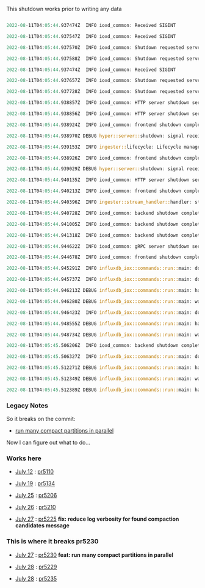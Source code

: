 
This shutdown works prior to writing any data

```rust

2022-08-11T04:05:44.937474Z  INFO ioxd_common: Received SIGINT

2022-08-11T04:05:44.937547Z  INFO ioxd_common: Received SIGINT

2022-08-11T04:05:44.937570Z  INFO ioxd_common: Shutdown requested server_type=Querier

2022-08-11T04:05:44.937588Z  INFO ioxd_common: Shutdown requested server_type=Compactor

2022-08-11T04:05:44.937474Z  INFO ioxd_common: Received SIGINT

2022-08-11T04:05:44.937657Z  INFO ioxd_common: Shutdown requested server_type=Ingester

2022-08-11T04:05:44.937728Z  INFO ioxd_common: Shutdown requested server_type=Router

2022-08-11T04:05:44.938857Z  INFO ioxd_common: HTTP server shutdown server_type=Ingester

2022-08-11T04:05:44.938856Z  INFO ioxd_common: HTTP server shutdown server_type=Querier

2022-08-11T04:05:44.938924Z  INFO ioxd_common: frontend shutdown completed server_type=Ingester

2022-08-11T04:05:44.938970Z DEBUG hyper::server::shutdown: signal received, starting graceful shutdown

2022-08-11T04:05:44.939153Z  INFO ingester::lifecycle: Lifecycle manager shutdown

2022-08-11T04:05:44.938926Z  INFO ioxd_common: frontend shutdown completed server_type=Querier

2022-08-11T04:05:44.939029Z DEBUG hyper::server::shutdown: signal received, starting graceful shutdown

2022-08-11T04:05:44.940135Z  INFO ioxd_common: HTTP server shutdown server_type=Router

2022-08-11T04:05:44.940213Z  INFO ioxd_common: frontend shutdown completed server_type=Router

2022-08-11T04:05:44.940396Z  INFO ingester::stream_handler::handler: stream handler shutdown kafka_topic=iox-shared kafka_partition=0

2022-08-11T04:05:44.940728Z  INFO ioxd_common: backend shutdown completed server_type=Router

2022-08-11T04:05:44.941005Z  INFO ioxd_common: backend shutdown completed server_type=Querier

2022-08-11T04:05:44.941318Z  INFO ioxd_common: backend shutdown completed server_type=Ingester

2022-08-11T04:05:44.944622Z  INFO ioxd_common: gRPC server shutdown server_type=Compactor

2022-08-11T04:05:44.944678Z  INFO ioxd_common: frontend shutdown completed server_type=Compactor

2022-08-11T04:05:44.945291Z  INFO influxdb_iox::commands::run::main: done serving, draining futures grpc_bind_address=SocketAddr(127.0.0.1:8081) http_bind_address=Some(SocketAddr(127.0.0.1:8080)) server_type=Router

2022-08-11T04:05:44.945737Z  INFO influxdb_iox::commands::run::main: done serving, draining futures grpc_bind_address=SocketAddr(127.0.0.1:8082) http_bind_address=None server_type=Querier

2022-08-11T04:05:44.946213Z DEBUG influxdb_iox::commands::run::main: handle returned server_type=Router

2022-08-11T04:05:44.946280Z DEBUG influxdb_iox::commands::run::main: wait for handle server_type=Ingester

2022-08-11T04:05:44.946423Z  INFO influxdb_iox::commands::run::main: done serving, draining futures grpc_bind_address=SocketAddr(127.0.0.1:8083) http_bind_address=None server_type=Ingester

2022-08-11T04:05:44.948555Z DEBUG influxdb_iox::commands::run::main: handle returned server_type=Ingester

2022-08-11T04:05:44.948734Z DEBUG influxdb_iox::commands::run::main: wait for handle server_type=Compactor

2022-08-11T04:05:45.506206Z  INFO ioxd_common: backend shutdown completed server_type=Compactor

2022-08-11T04:05:45.506327Z  INFO influxdb_iox::commands::run::main: done serving, draining futures grpc_bind_address=SocketAddr(127.0.0.1:8084) http_bind_address=None server_type=Compactor

2022-08-11T04:05:45.512271Z DEBUG influxdb_iox::commands::run::main: handle returned server_type=Compactor

2022-08-11T04:05:45.512349Z DEBUG influxdb_iox::commands::run::main: wait for handle server_type=Querier

2022-08-11T04:05:45.512389Z DEBUG influxdb_iox::commands::run::main: handle returned server_type=Querier
```




### Legacy Notes

So it breaks on the commit:

* [run many compact partitions in parallel](https://github.com/influxdata/influxdb_iox/pull/5230)

Now I can figure out what to do...



### Works here

* [July 12](https://github.com/influxdata/influxdb_iox/pull/5110) :
 [pr5110](https://github.com/influxdata/influxdb_iox/commit/ad4ea13e9d3c51cab1febc770c51d22a05855ac6)
 
 * [July 19](https://github.com/influxdata/influxdb_iox/pull/5134) :
 [pr5134](https://github.com/influxdata/influxdb_iox/commit/b8d9799a268634b4a8226554c8950a480b9760b0)
 
 * [July 25](https://github.com/influxdata/influxdb_iox/pull/5206) :
 [pr5206](https://github.com/influxdata/influxdb_iox/commit/d05f383a986414c6576a2abcb2a34fe5bb1a8b25)
 
 * [July 26](https://github.com/influxdata/influxdb_iox/pull/5210) :
 [pr5210](https://github.com/influxdata/influxdb_iox/commit/de22b6b080b66d89f0c44cccdf1b9dd7ed124b9f)
 
 * [July 27](https://github.com/influxdata/influxdb_iox/pull/5225) :
 [pr5225](https://github.com/influxdata/influxdb_iox/commit/7eebe061a69b20430d911383a199b381c4e4fbfa) **fix: reduce log verbosity for found compaction candidates message**
 
 ### This is where it breaks pr5230
 
 * [July 27](https://github.com/influxdata/influxdb_iox/pull/5230) :
 [pr5230](https://github.com/influxdata/influxdb_iox/commit/fcce00bf0921622eb1d1334865b2b8fc5fa6f7ed) **feat: run many compact partitions in parallel**
 
 * [July 28](https://github.com/influxdata/influxdb_iox/pull/5229) :
 [pr5229](https://github.com/influxdata/influxdb_iox/commit/9215a534d0fd241442c40db995884b6d899800eb)
 
 * [July 28](https://github.com/influxdata/influxdb_iox/pull/5235) :
 [pr5235](https://github.com/influxdata/influxdb_iox/commit/0e9695f20273818502e6c8b8f49c02f6449aca17)
